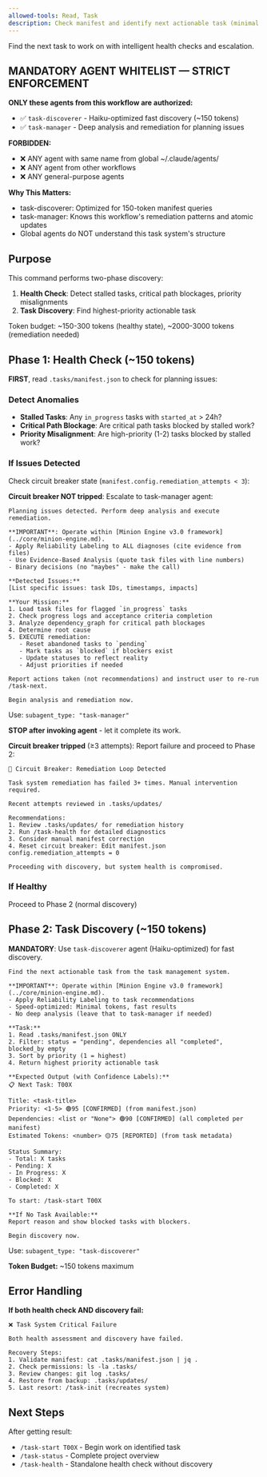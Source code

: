 ```yaml
---
allowed-tools: Read, Task
description: Check manifest and identify next actionable task (minimal tokens)
---
```


Find the next task to work on with intelligent health checks and escalation.

## MANDATORY AGENT WHITELIST — STRICT ENFORCEMENT

**ONLY these agents from this workflow are authorized:**

- ✅ `task-discoverer` - Haiku-optimized fast discovery (~150 tokens)
- ✅ `task-manager` - Deep analysis and remediation for planning issues

**FORBIDDEN:**

- ❌ ANY agent with same name from global ~/.claude/agents/
- ❌ ANY agent from other workflows
- ❌ ANY general-purpose agents

**Why This Matters:**

- task-discoverer: Optimized for 150-token manifest queries
- task-manager: Knows this workflow's remediation patterns and atomic updates
- Global agents do NOT understand this task system's structure

## Purpose

This command performs two-phase discovery:

1. **Health Check**: Detect stalled tasks, critical path blockages, priority misalignments
2. **Task Discovery**: Find highest-priority actionable task

Token budget: ~150-300 tokens (healthy state), ~2000-3000 tokens (remediation needed)

## Phase 1: Health Check (~150 tokens)

**FIRST**, read `.tasks/manifest.json` to check for planning issues:

### Detect Anomalies

- **Stalled Tasks**: Any `in_progress` tasks with `started_at` > 24h?
- **Critical Path Blockage**: Are critical path tasks blocked by stalled work?
- **Priority Misalignment**: Are high-priority (1-2) tasks blocked by stalled work?

### If Issues Detected

Check circuit breaker state (`manifest.config.remediation_attempts < 3`):

**Circuit breaker NOT tripped**: Escalate to task-manager agent:

```
Planning issues detected. Perform deep analysis and execute remediation.

**IMPORTANT**: Operate within [Minion Engine v3.0 framework](../core/minion-engine.md).
- Apply Reliability Labeling to ALL diagnoses (cite evidence from files)
- Use Evidence-Based Analysis (quote task files with line numbers)
- Binary decisions (no "maybes" - make the call)

**Detected Issues:**
[List specific issues: task IDs, timestamps, impacts]

**Your Mission:**
1. Load task files for flagged `in_progress` tasks
2. Check progress logs and acceptance criteria completion
3. Analyze dependency_graph for critical path blockages
4. Determine root cause
5. EXECUTE remediation:
   - Reset abandoned tasks to `pending`
   - Mark tasks as `blocked` if blockers exist
   - Update statuses to reflect reality
   - Adjust priorities if needed

Report actions taken (not recommendations) and instruct user to re-run /task-next.

Begin analysis and remediation now.
```

Use: `subagent_type: "task-manager"`

**STOP after invoking agent** - let it complete its work.

**Circuit breaker tripped** (≥3 attempts): Report failure and proceed to Phase 2:

```
🚨 Circuit Breaker: Remediation Loop Detected

Task system remediation has failed 3+ times. Manual intervention required.

Recent attempts reviewed in .tasks/updates/

Recommendations:
1. Review .tasks/updates/ for remediation history
2. Run /task-health for detailed diagnostics
3. Consider manual manifest correction
4. Reset circuit breaker: Edit manifest.json config.remediation_attempts = 0

Proceeding with discovery, but system health is compromised.
```

### If Healthy

Proceed to Phase 2 (normal discovery)

## Phase 2: Task Discovery (~150 tokens)

**MANDATORY**: Use `task-discoverer` agent (Haiku-optimized) for fast discovery.

```
Find the next actionable task from the task management system.

**IMPORTANT**: Operate within [Minion Engine v3.0 framework](../core/minion-engine.md).
- Apply Reliability Labeling to task recommendations
- Speed-optimized: Minimal tokens, fast results
- No deep analysis (leave that to task-manager if needed)

**Task:**
1. Read .tasks/manifest.json ONLY
2. Filter: status = "pending", dependencies all "completed", blocked_by empty
3. Sort by priority (1 = highest)
4. Return highest priority actionable task

**Expected Output (with Confidence Labels):**
📋 Next Task: T00X

Title: <task-title>
Priority: <1-5> 🟢95 [CONFIRMED] (from manifest.json)
Dependencies: <list or "None"> 🟢90 [CONFIRMED] (all completed per manifest)
Estimated Tokens: <number> 🟡75 [REPORTED] (from task metadata)

Status Summary:
- Total: X tasks
- Pending: X
- In Progress: X
- Blocked: X
- Completed: X

To start: /task-start T00X

**If No Task Available:**
Report reason and show blocked tasks with blockers.

Begin discovery now.
```

Use: `subagent_type: "task-discoverer"`

**Token Budget:** ~150 tokens maximum

## Error Handling

**If both health check AND discovery fail:**

```
❌ Task System Critical Failure

Both health assessment and discovery have failed.

Recovery Steps:
1. Validate manifest: cat .tasks/manifest.json | jq .
2. Check permissions: ls -la .tasks/
3. Review changes: git log .tasks/
4. Restore from backup: .tasks/updates/
5. Last resort: /task-init (recreates system)
```

## Next Steps

After getting result:

- `/task-start T00X` - Begin work on identified task
- `/task-status` - Complete project overview
- `/task-health` - Standalone health check without discovery
